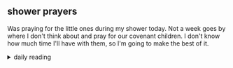 ## shower prayers

Was praying for the little ones during my shower today. Not a week goes by where I don't think about and pray for our covenant children. I don't know how much time I'll have with them, so I'm going to make the best of it.

<details markdown="1">
<summary>daily reading</summary>

| {{ page.date | date: "%B %-d, %Y" }} |
| :-------------: |
| [Gen. 20; Matt. 19; Neh. 9; Acts 19]({% link _Bible/Bible-year-2.md %}) |
| [WLC 178-185]({% link _wlc/wlc-month-1.md %}) |
| [The Athanasian Creed](https://threeforms.org/the-athanasian-creed/) |

</details>